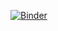 [![Binder](https://mybinder.org/badge_logo.svg)](https://mybinder.org/v2/gh/Sabrecht/CS590-Class/Python)
